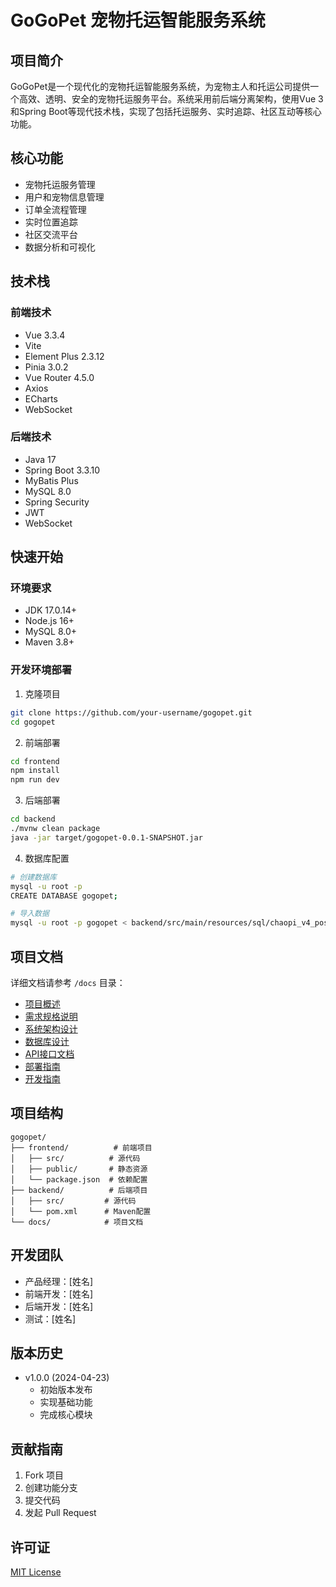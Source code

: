 # GoGoPet 宠物托运智能服务系统

## 项目简介

GoGoPet是一个现代化的宠物托运智能服务系统，为宠物主人和托运公司提供一个高效、透明、安全的宠物托运服务平台。系统采用前后端分离架构，使用Vue 3和Spring Boot等现代技术栈，实现了包括托运服务、实时追踪、社区互动等核心功能。

## 核心功能

- 宠物托运服务管理
- 用户和宠物信息管理
- 订单全流程管理
- 实时位置追踪
- 社区交流平台
- 数据分析和可视化

## 技术栈

### 前端技术
- Vue 3.3.4
- Vite
- Element Plus 2.3.12
- Pinia 3.0.2
- Vue Router 4.5.0
- Axios
- ECharts
- WebSocket

### 后端技术
- Java 17
- Spring Boot 3.3.10
- MyBatis Plus
- MySQL 8.0
- Spring Security
- JWT
- WebSocket

## 快速开始

### 环境要求
- JDK 17.0.14+
- Node.js 16+
- MySQL 8.0+
- Maven 3.8+

### 开发环境部署

1. 克隆项目
```bash
git clone https://github.com/your-username/gogopet.git
cd gogopet
```

2. 前端部署
```bash
cd frontend
npm install
npm run dev
```

3. 后端部署
```bash
cd backend
./mvnw clean package
java -jar target/gogopet-0.0.1-SNAPSHOT.jar
```

4. 数据库配置
```bash
# 创建数据库
mysql -u root -p
CREATE DATABASE gogopet;

# 导入数据
mysql -u root -p gogopet < backend/src/main/resources/sql/chaopi_v4_post_comment.sql
```

## 项目文档

详细文档请参考 `/docs` 目录：

- [项目概述](docs/1.项目概述.md)
- [需求规格说明](docs/2.需求规格说明.md)
- [系统架构设计](docs/3.系统架构设计.md)
- [数据库设计](docs/4.数据库设计.md)
- [API接口文档](docs/5.API接口文档.md)
- [部署指南](docs/6.部署指南.md)
- [开发指南](docs/7.开发指南.md)

## 项目结构

```
gogopet/
├── frontend/          # 前端项目
│   ├── src/          # 源代码
│   ├── public/       # 静态资源
│   └── package.json  # 依赖配置
├── backend/          # 后端项目
│   ├── src/         # 源代码
│   └── pom.xml      # Maven配置
└── docs/            # 项目文档
```

## 开发团队

- 产品经理：[姓名]
- 前端开发：[姓名]
- 后端开发：[姓名]
- 测试：[姓名]

## 版本历史

- v1.0.0 (2024-04-23)
  - 初始版本发布
  - 实现基础功能
  - 完成核心模块

## 贡献指南

1. Fork 项目
2. 创建功能分支
3. 提交代码
4. 发起 Pull Request

## 许可证

[MIT License](LICENSE)


